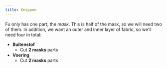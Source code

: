 ```yaml
---
title: Knippen
---
```


Fu only has one part, the *mask*. This is half of the mask, so we will need two of them. In addition, we want an outer and inner layer of fabric, so we'll need four in total:

 - **Buitenstof**
   - Cut **2 masks** parts
 - **Voering**
   - Cut **2 masks** parts

